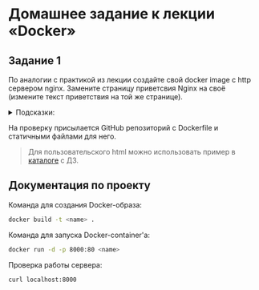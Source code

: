 # Домашнее задание к лекции «Docker»
## Задание 1  
По аналогии с практикой из лекции создайте свой docker image с http сервером nginx. Замените страницу приветсвия Nginx на своё (измените текст приветствия на той же странице). 


<details><summary>Подсказки: </summary>  
В официальном образе nginx стандартный путь к статичным файлам `/usr/share/nginx/html`.  
</details>  

На проверку присылается GitHub репозиторий с Dockerfile и статичными файлами для него.    
  > Для пользовательского html можно использовать пример в [каталоге](html/) с ДЗ.
  

## Документация по проекту

Команда для создания Docker-образа:

```bash
docker build -t <name> .
```

Команда для запуска Docker-container'а:

```bash
docker run -d -p 8000:80 <name>
``` 

Проверка работы сервера:

```bash
curl localhost:8000
``` 
